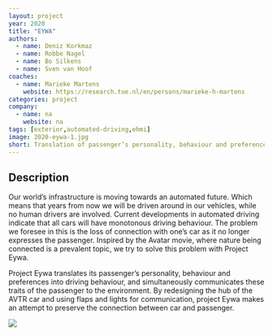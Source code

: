 ```yaml
---
layout: project
year: 2020
title: "EYWA"
authors:
  - name: Deniz Korkmaz
  - name: Robbe Nagel
  - name: Bo Silkens
  - name: Sven van Hoof
coaches:
  - name: Marieke Martens
    website: https://research.tue.nl/en/persons/marieke-h-martens
categories: project
company:
  - name: na
    website: na
tags: [exterior,automated-driving,ehmi]
image: 2020-eywa-1.jpg
short: Translation of passenger’s personality, behaviour and preferences into driving behaviour, and communicatio of these traits of the passenger to the environment.
---
```


## Description
Our world’s infrastructure is moving towards an automated future. Which means that years from now we will be driven around in our vehicles, while no human drivers are involved. Current developments in automated driving indicate that all cars will have monotonous driving behaviour. The problem we foresee in this is the loss of connection with one’s car as it no longer expresses the passenger. Inspired by the Avatar movie, where nature being connected is a prevalent topic, we try to solve this problem with Project Eywa.

Project Eywa translates its passenger’s personality, behaviour and preferences into driving behaviour, and simultaneously communicates these traits of the passenger to the environment. By redesigning the hub of the AVTR car and using flaps and lights for communication, project Eywa makes an attempt to preserve the connection between car and passenger.

<div class="project-image">
  <img src="/assets/img/2020-eywa-2.jpg">
</div>